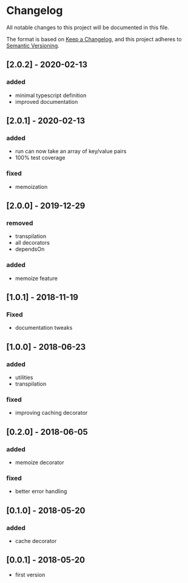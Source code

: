 # Changelog
All notable changes to this project will be documented in this file.

The format is based on [Keep a Changelog](https://keepachangelog.com/en/1.0.0/),
and this project adheres to [Semantic Versioning](https://semver.org/spec/v2.0.0.html).

## [2.0.2] - 2020-02-13

### added
- minimal typescript definition
- improved documentation

## [2.0.1] - 2020-02-13

### added
- run can now take an array of key/value pairs
- 100% test coverage

### fixed
- memoization

## [2.0.0] - 2019-12-29

### removed
- transpilation
- all decorators
- dependsOn

### added
- memoize feature

## [1.0.1] - 2018-11-19
### Fixed
- documentation tweaks

## [1.0.0] - 2018-06-23
### added
- utilities
- transpilation

### fixed
- improving caching decorator

## [0.2.0] - 2018-06-05
### added
- memoize decorator

### fixed
- better error handling

## [0.1.0] - 2018-05-20
### added
- cache decorator

## [0.0.1] - 2018-05-20

- first version